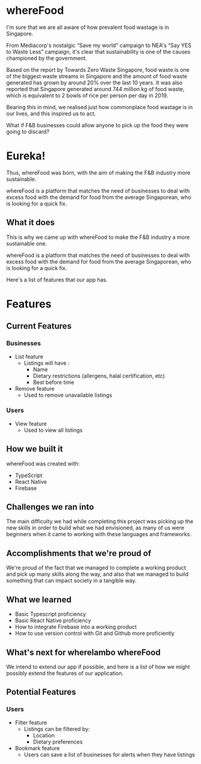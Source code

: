 # whereFood
I'm sure that we are all aware of how prevalent food wastage is in Singapore.

From Mediacorp's nostalgic “Save my world” campaign to NEA's “Say YES to Waste Less” campaign, it's clear that sustainability is one of the causes championed by the government.

Based on the report by Towards Zero Waste Singapore, food waste is one of the biggest waste streams in Singapore and the amount of food waste generated has grown by around 20% over the last 10 years. It was also reported that Singapore generated around 744 million kg of food waste, which is equivalent to 2 bowls of rice per person per day in 2019.

Bearing this in mind, we realised just how commonplace food wastage is in our lives, and this inspired us to act.

What if F&B businesses could allow anyone to pick up the food they were going to discard?

# Eureka!

Thus, whereFood was born, with the aim of making the F&B industry more sustainable.

whereFood is a platform that matches the need of businesses to deal with excess food with the demand for food from the average Singaporean, who is looking for a quick fix.

## What it does
This is why we came up with whereFood to make the F&B industry a more sustainable one.

whereFood is a platform that matches the need of businesses to deal with excess food with the demand for food from the average Singaporean, who is looking for a quick fix.

Here's a list of features that our app has.

# Features

## Current Features

### Businesses

- List feature
    - Listings will have :
        - Name
        - Dietary restrictions (allergens, halal certification, etc)
        - Best before time
- Remove feature
    - Used to remove unavailable listings

### Users

- View feature
    - Used to view all listings

## How we built it
whereFood was created with:
- TypeScript
- React Native
- Firebase 

## Challenges we ran into
The main difficulty we had while completing this project was picking up the new skills in order to build what we had envisioned, as many of us were beginners when it came to working with these languages and frameworks.

## Accomplishments that we're proud of
We're proud of the fact that we managed to complete a working product and pick up many skills along the way, and also that we managed to build something that can impact society in a tangible way.

## What we learned
- Basic Typescript proficiency
- Basic React Native proficiency
- How to integrate Firebase into a working product
- How to use version control with Git and Github more proficiently

## What's next for wherelambo whereFood
We intend to extend our app if possible, and here is a list of how we might possibly extend the features of our application.

## Potential Features

### Users

- Filter feature
    - Listings can be filtered by:
        - Location
        - Dietary preferences
- Bookmark feature
    - Users can save a list of businesses for alerts when they have listings
